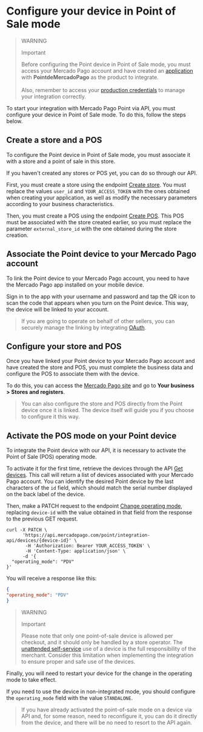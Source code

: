 # Configure your device in Point of Sale mode

> WARNING
>
> Important
>
> Before configuring the Point device in Point of Sale mode, you must access your Mercado Pago account and have created an [application](/developers/en/docs/mp-point/additional-content/your-integrations/dashboard) with **PointdeMercadoPago** as the product to integrate.
> <br><br>
> Also, remember to access your [production credentials](/developers/en/docs/mp-point/additional-content/your-integrations/credentials) to manage your integration correctly.

To start your integration with Mercado Pago Point via API, you must configure your device in Point of Sale mode. To do this, follow the steps below.

## Create a store and a POS

To configure the Point device in Point of Sale mode, you must associate it with a store and a point of sale in this store.

If you haven't created any stores or POS yet, you can do so through our API.

First, you must create a store using the endpoint [Create store](/developers/en/reference/stores/_users_user_id_stores/post). You must replace the values `user_id` and `YOUR_ACCESS_TOKEN` with the ones obtained when creating your application, as well as modify the necessary parameters according to your business characteristics.

Then, you must create a POS using the endpoint [Create POS](/developers/en/reference/pos/_pos/post). This POS must be associated with the store created earlier, so you must replace the parameter `external_store_id` with the one obtained during the store creation.

## Associate the Point device to your Mercado Pago account

To link the Point device to your Mercado Pago account, you need to have the Mercado Pago app installed on your mobile device.

Sign in to the app with your username and password and tap the QR icon to scan the code that appears when you turn on the Point device. This way, the device will be linked to your account.

> If you are going to operate on behalf of other sellers, you can securely manage the linking by integrating [OAuth](/developers/en/docs/mp-point/additional-content/security/oauth/introduction).

## Configure your store and POS

Once you have linked your Point device to your Mercado Pago account and have created the store and POS, you must complete the business data and configure the POS to associate them with the device.

To do this, you can access the [Mercado Pago site](https://www.mercadopago[FAKER][URL][DOMAIN]/stores) and go to **Your business > Stores and registers**.

> You can also configure the store and POS directly from the Point device once it is linked. The device itself will guide you if you choose to configure it this way.

## Activate the POS mode on your Point device

To integrate the Point device with our API, it is necessary to activate the Point of Sale (POS) operating mode.

To activate it for the first time, retrieve the devices through the API [Get devices](/developers/en/reference/integrations_api/_point_integration-api_devices/get). This call will return a list of devices associated with your Mercado Pago account. You can identify the desired Point device by the last characters of the `id` field, which should match the serial number displayed on the back label of the device.

Then, make a PATCH request to the endpoint [Change operating mode](/developers/en/reference/integrations_api/_point_integration-api_devices_device-id/patch), replacing `device-id` with the value obtained in that field from the response to the previous GET request.

``` curl
curl -X PATCH \
      'https://api.mercadopago.com/point/integration-api/devices/{device-id}' \
       -H 'Authorization: Bearer YOUR_ACCESS_TOKEN' \
       -H 'Content-Type: application/json' \ 
      -d '{
  "operating_mode": "PDV"
}'
```

You will receive a response like this:

``` json
{
"operating_mode": "PDV"
}
```

> WARNING
>
> Important
>
> Please note that only one point-of-sale device is allowed per checkout, and it should only be handled by a store operator. The [unattended self-service](/developers/en/docs/mp-point/integration-api/glossary) use of a device is the full responsibility of the merchant. Consider this limitation when implementing the integration to ensure proper and safe use of the devices.

Finally, you will need to restart your device for the change in the operating mode to take effect.

If you need to use the device in non-integrated mode, you should configure the `operating_mode` field with the value `STANDALONE`.

> If you have already activated the point-of-sale mode on a device via API and, for some reason, need to reconfigure it, you can do it directly from the device, and there will be no need to resort to the API again.